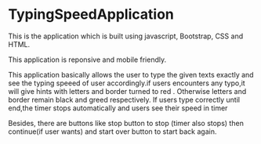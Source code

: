 # TypingSpeedApplication

This is the application which is built using javascript, Bootstrap, CSS and HTML.

This application is reponsive and mobile friendly.

This application basically allows the user to type the given texts exactly and see the typing speeed of user
accordingly.if users encounters any typo,it will give hints with letters and border turned to red . Otherwise letters
and border remain black and greed respectively. If users type correctly until end,the timer stops automatically 
and users see their speed in timer

Besides, there are buttons like stop button to stop (timer also stops) then continue(if user wants) and start over button to start back again.
